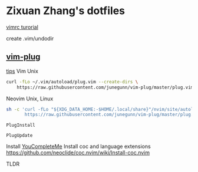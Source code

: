 # Zixuan Zhang's dotfiles
[vimrc turorial](https://github.com/romainl/idiomatic-vimrc)

create .vim/undodir

## [vim-plug](https://github.com/junegunn/vim-plug)
[tips](https://github.com/junegunn/vim-plug/wiki/tips#automatic-installation)
Vim Unix
```bash
curl -fLo ~/.vim/autoload/plug.vim --create-dirs \
    https://raw.githubusercontent.com/junegunn/vim-plug/master/plug.vim
```

Neovim Unix, Linux
```bash
sh -c 'curl -fLo "${XDG_DATA_HOME:-$HOME/.local/share}"/nvim/site/autoload/plug.vim --create-dirs \
       https://raw.githubusercontent.com/junegunn/vim-plug/master/plug.vim'

```


`PlugInstall`

`PlugUpdate`

Install [YouCompleteMe](https://github.com/ycm-core/YouCompleteMe)
Install coc and language extensions
https://github.com/neoclide/coc.nvim/wiki/Install-coc.nvim


TLDR